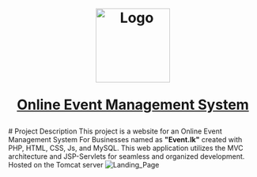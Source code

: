 <h1>
  <div align="center">
    <a href="https://github.com/inupaUdara/Event.lk">
      <img src="https://github.com/inupaUdara/Event.lk/blob/main/Site%20Images/logo.png"  alt="Logo" width = 150px height = 150px">
      <p align=center>Online Event Management System</p>
  </a>
</h1>
# Project Description
This project is a website for an Online Event Management System For Businesses named as <b>"Event.lk"</b>  created with PHP, HTML, CSS, Js, and MySQL. This web application utilizes the MVC architecture and JSP-Servlets for seamless and organized development. Hosted on the Tomcat server
<img  src="https://github.com/inupaUdara/Event.lk/blob/main/Site%20Images/Screenshot%20(1225).png"  alt="Landing_Page">

